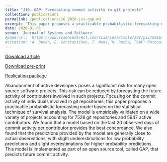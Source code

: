 ```yaml
---
title: "J10. GAP: Forecasting commit activity in git projects"
collection: publications
permalink: /publication/j10_2020-jss-gap.md
excerpt: 'This paper proposes a practicable probabilistic forecasting model based on the statistical technique of survival analysis based on the commit activity of individuals involved in git repositories.'
date: 2020-01-01
venue: 'Journal of Systems and Software'
#paperurl: 'https://www.sciencedirect.com/science/article/abs/pii/S0164121220300546'
#citation: 'A. Decan, E. Constantinou, T. Mens, H. Rocha, “GAP: Forecasting commit activity in git projects“, Journal of Systems and Software, Elsevier, Vol. 165, pp. 110573, 2020'
---
```

<a href='https://www.sciencedirect.com/science/article/abs/pii/S0164121220300546'>Download article</a>

<a href='https://decan.lexpage.net/files/JSS-2020.pdf'>Download pre-print</a>

<a href='https://zenodo.org/record/3666048#.X1Yh8Wf7Q8M'>Replication package</a>

Abandonment of active developers poses a significant risk for many open source software projects. This risk can be reduced by forecasting the future activity of contributors involved in such projects. Focusing on the commit activity of individuals involved in git repositories, this paper proposes a practicable probabilistic forecasting model based on the statistical technique of survival analysis. The model is empirically validated on a wide variety of projects accounting for 7528 git repositories and 5947 active contributors. We found that a model based on the last 20 observed days of commit activity per contributor provides the best concordance. We also found that the predictions provided by the model are generally close to actual observations, with slight underestimations for low probability predictions and slight overestimations for higher probability predictions. This model is implemented as part of an open source tool, called GAP, that predicts future commit activity.
